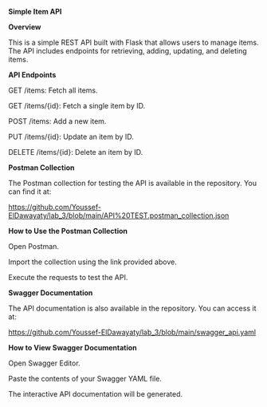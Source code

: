 **Simple Item API**

**Overview**

This is a simple REST API built with Flask that allows users to manage items. The API includes endpoints for retrieving, adding, updating, and deleting items.

**API Endpoints**

GET /items: Fetch all items.

GET /items/{id}: Fetch a single item by ID.

POST /items: Add a new item.

PUT /items/{id}: Update an item by ID.

DELETE /items/{id}: Delete an item by ID.

**Postman Collection**


The Postman collection for testing the API is available in the repository. You can find it at:


https://github.com/Youssef-ElDawayaty/lab_3/blob/main/API%20TEST.postman_collection.json

**How to Use the Postman Collection**

Open Postman.

Import the collection using the link provided above.

Execute the requests to test the API.

**Swagger Documentation**

The API documentation is also available in the repository. You can access it at:

https://github.com/Youssef-ElDawayaty/lab_3/blob/main/swagger_api.yaml

**How to View Swagger Documentation**

Open Swagger Editor.

Paste the contents of your Swagger YAML file.

The interactive API documentation will be generated.
